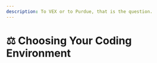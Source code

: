 ```yaml
---
description: To VEX or to Purdue, that is the question.
---
```


# ⚖️ Choosing Your Coding Environment

